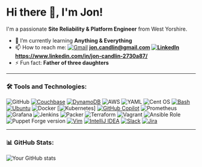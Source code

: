 # Hi there 👋, I'm Jon!

I'm a passionate **Site Reliability & Platform Engineer** from West Yorshire.  
- 🌱 I’m currently learning **Anything & Everything**  
- 📫 How to reach me: [![Gmail](https://img.shields.io/badge/Gmail-D14836?logo=gmail&logoColor=white)](#) **jon.candlin@gmail.com [![LinkedIn](https://custom-icon-badges.demolab.com/badge/LinkedIn-0A66C2?logo=linkedin-white&logoColor=fff)](#) https://www.linkedin.com/in/jon-candlin-2730a87/**  
- ⚡ Fun fact: **Father of three daughters**  

---

### 🛠️ Tools and Technologies:
![GitHub](https://img.shields.io/badge/github-%23121011.svg?style=for-the-badge&logo=github&logoColor=white)
[![Couchbase](https://img.shields.io/badge/Couchbase-EA2328?logo=couchbase&logoColor=white)](#)
[![DynamoDB](https://img.shields.io/badge/DynamoDB-4053D6?logo=amazondynamodb&logoColor=fff)](#)
![AWS](https://img.shields.io/badge/AWS-%23FF9900.svg?style=for-the-badge&logo=amazon-aws&logoColor=white)
![YAML](https://img.shields.io/badge/yaml-%23ffffff.svg?style=for-the-badge&logo=yaml&logoColor=151515)
![Cent OS](https://img.shields.io/badge/cent%20os-002260?style=for-the-badge&logo=centos&logoColor=F0F0F0)
[![Bash](https://img.shields.io/badge/Bash-4EAA25?logo=gnubash&logoColor=fff)](#)
[![Ubuntu](https://img.shields.io/badge/Ubuntu-E95420?logo=ubuntu&logoColor=white)](#)
![Docker](https://img.shields.io/badge/docker-%230db7ed.svg?style=for-the-badge&logo=docker&logoColor=white)
[![Kubernetes](https://img.shields.io/badge/Kubernetes-326CE5?logo=kubernetes&logoColor=fff)]
[![GitHub Copilot](https://img.shields.io/badge/GitHub%20Copilot-000?logo=githubcopilot&logoColor=fff)](#)
![Prometheus](https://img.shields.io/badge/Prometheus-E6522C?style=for-the-badge&logo=Prometheus&logoColor=white)
![Grafana](https://img.shields.io/badge/grafana-%23F46800.svg?style=for-the-badge&logo=grafana&logoColor=white)
![Jenkins](https://img.shields.io/badge/jenkins-%232C5263.svg?style=for-the-badge&logo=jenkins&logoColor=white)
![Packer](https://img.shields.io/badge/packer-%23E7EEF0.svg?style=for-the-badge&logo=packer&logoColor=%2302A8EF)
![Terraform](https://img.shields.io/badge/terraform-%235835CC.svg?style=for-the-badge&logo=terraform&logoColor=white)
![Vagrant](https://img.shields.io/badge/vagrant-%231563FF.svg?style=for-the-badge&logo=vagrant&logoColor=white)
![Ansible Role](https://img.shields.io/ansible/role/d/:namespace/:name)
![Puppet Forge version](https://img.shields.io/puppetforge/v/:user/:moduleName)
[![Vim](https://img.shields.io/badge/Vim-%2311AB00.svg?logo=vim&logoColor=white)](#)
[![IntelliJ IDEA](https://img.shields.io/badge/IntelliJIDEA-000000.svg?logo=intellij-idea&logoColor=white)](#)
[![Slack](https://img.shields.io/badge/Slack-4A154B?logo=slack&logoColor=fff)](#)
[![Jira](https://img.shields.io/badge/Jira-0052CC?logo=jira&logoColor=fff)](#)


 

---

### 📊 GitHub Stats:
![Your GitHub stats](https://github-readme-stats.vercel.app/api?username=jcandlin&show_icons=true&theme=dark)
